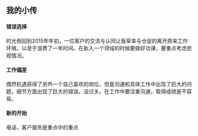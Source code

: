 ## 我的小传

#### 错误选择

时光倒回到2015年年初，一位客户的交流与认同让我草率与仓促的离开原来工作环境，以至于浪费了一年时间。在新入一个领域的时候要做好功课，要重点考虑悲观情况。

#### 工作偏差

偶然机遇获得了另外一个自己喜欢的岗位，但是沟通和具体工作中出现了巨大的问题，细节方面出现了巨大的错误。没过关。在工作中要注重沟通，取得成绩是不容易。

#### 新的开始

电话，客户服务是重点中的重点


